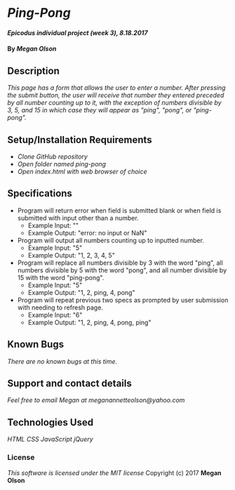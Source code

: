 # _Ping-Pong_

#### _Epicodus individual project (week 3), 8.18.2017_

#### By _**Megan Olson**_

## Description

_This page has a form that allows the user to enter a number. After pressing the submit button, the user will receive that number they entered preceded by all number counting up to it, with the exception of numbers divisible by 3, 5, and 15 in which case they will appear as "ping", "pong", or "ping-pong"._

## Setup/Installation Requirements

* _Clone GitHub repository_
* _Open folder named ping-pong_
* _Open index.html with web browser of choice_

## Specifications

* Program will return error when field is submitted blank or when field is submitted with input other than a number.
  * Example Input: ""
  * Example Output: "error: no input or NaN"
* Program will output all numbers counting up to inputted number.
  * Example Input: "5"
  * Example Output: "1, 2, 3, 4, 5"
* Program will replace all numbers divisible by 3 with the word "ping", all numbers divisible by 5 with the word "pong", and all number divisible by 15 with the word "ping-pong".
  * Example Input: "5"
  * Example Output: "1, 2, ping, 4, pong"
* Program will repeat previous two specs as prompted by user submission with needing to refresh page.
  * Example Input: "6"
  * Example Output: "1, 2, ping, 4, pong, ping"

## Known Bugs

_There are no known bugs at this time._

## Support and contact details

_Feel free to email Megan at meganannetteolson@yahoo.com_

## Technologies Used

_HTML CSS JavaScript jQuery_

### License

*This software is licensed under the MIT license*
 Copyright (c) 2017 **Megan Olson**
